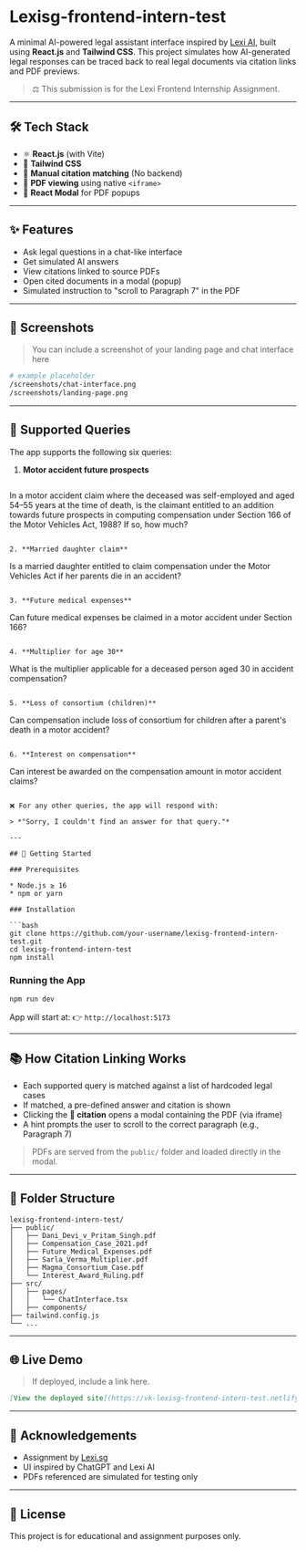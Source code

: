 # Lexisg-frontend-intern-test

A minimal AI-powered legal assistant interface inspired by [Lexi AI](https://lexi.io), built using **React.js** and **Tailwind CSS**. This project simulates how AI-generated legal responses can be traced back to real legal documents via citation links and PDF previews.

> ⚖️ This submission is for the Lexi Frontend Internship Assignment.

---

## 🛠 Tech Stack

* ⚛️ **React.js** (with Vite)
* 💨 **Tailwind CSS**
* 🧠 **Manual citation matching** (No backend)
* 📄 **PDF viewing** using native `<iframe>`
* 🣨 **React Modal** for PDF popups

---

## ✨ Features

* Ask legal questions in a chat-like interface
* Get simulated AI answers
* View citations linked to source PDFs
* Open cited documents in a modal (popup)
* Simulated instruction to "scroll to Paragraph 7" in the PDF

---

## 📸 Screenshots

> You can include a screenshot of your landing page and chat interface here

```bash
# example placeholder
/screenshots/chat-interface.png
/screenshots/landing-page.png
```

---

## 💬 Supported Queries

The app supports the following six queries:

1. **Motor accident future prospects**

   ```
In a motor accident claim where the deceased was self-employed and aged 54–55 
years at the time of death, is the claimant entitled to an addition towards future 
prospects in computing compensation under Section 166 of the Motor Vehicles Act, 
1988? If so, how much?
   ```

2. **Married daughter claim**

   ```
   Is a married daughter entitled to claim compensation under the Motor Vehicles Act if her parents die in an accident?
   ```

3. **Future medical expenses**

   ```
   Can future medical expenses be claimed in a motor accident under Section 166?
   ```

4. **Multiplier for age 30**

   ```
   What is the multiplier applicable for a deceased person aged 30 in accident compensation?
   ```

5. **Loss of consortium (children)**

   ```
   Can compensation include loss of consortium for children after a parent's death in a motor accident?
   ```

6. **Interest on compensation**

   ```
   Can interest be awarded on the compensation amount in motor accident claims?
   ```

❌ For any other queries, the app will respond with:

> *"Sorry, I couldn't find an answer for that query."*

---

## 🚀 Getting Started

### Prerequisites

* Node.js ≥ 16
* npm or yarn

### Installation

```bash
git clone https://github.com/your-username/lexisg-frontend-intern-test.git
cd lexisg-frontend-intern-test
npm install
```

### Running the App

```bash
npm run dev
```

App will start at:
👉 `http://localhost:5173`

---

## 📚 How Citation Linking Works

* Each supported query is matched against a list of hardcoded legal cases
* If matched, a pre-defined answer and citation is shown
* Clicking the **📄 citation** opens a modal containing the PDF (via iframe)
* A hint prompts the user to scroll to the correct paragraph (e.g., Paragraph 7)

> PDFs are served from the `public/` folder and loaded directly in the modal.

---

## 📁 Folder Structure

```
lexisg-frontend-intern-test/
├── public/
│   ├── Dani_Devi_v_Pritam_Singh.pdf
│   ├── Compensation_Case_2021.pdf
│   ├── Future_Medical_Expenses.pdf
│   ├── Sarla_Verma_Multiplier.pdf
│   ├── Magma_Consortium_Case.pdf
│   └── Interest_Award_Ruling.pdf
├── src/
│   ├── pages/
│   │   └── ChatInterface.tsx
│   ├── components/
├── tailwind.config.js
└── ...
```

---

## 🌐 Live Demo

> If deployed, include a link here.

```md
[View the deployed site](https://vk-lexisg-frontend-intern-test.netlify.app/)
```

---

## 🙏 Acknowledgements

* Assignment by [Lexi.sg](https://lexi.io)
* UI inspired by ChatGPT and Lexi AI
* PDFs referenced are simulated for testing only

---

## 📃 License

This project is for educational and assignment purposes only.

